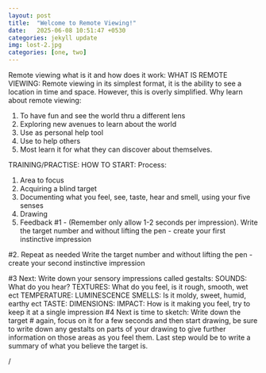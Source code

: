 ```yaml
---
layout: post
title:  "Welcome to Remote Viewing!"
date:   2025-06-08 10:51:47 +0530 
categories: jekyll update
img: lost-2.jpg
categories: [one, two]
---
```

 Remote viewing what is it and how does it work: 
WHAT IS REMOTE VIEWING: Remote viewing in its simplest format, it is the ability to see a location in time and space. However, this is overly simplified.
Why learn about remote viewing:
1.	To have fun and see the world thru a different lens
2.	Exploring new avenues to learn about the world
3.	Use as personal help tool
4.	Use to help others
5.	Most learn it for what they can discover about themselves.

TRAINING/PRACTISE: HOW TO START:
Process:
1.	Area to focus
2.	Acquiring a blind target
3.	Documenting what you feel, see, taste, hear and smell, using your five senses
4.	Drawing
5.	Feedback
#1 - (Remember only allow 1-2 seconds per impression).
Write the target number and without lifting the pen - create your first instinctive impression

#2. Repeat as needed
Write the target number and without lifting the pen - create your second instinctive impression

#3 Next: Write down your sensory impressions called gestalts:
SOUNDS: What do you hear?
TEXTURES: What do you feel, is it rough, smooth, wet ect
TEMPERATURE:
LUMINESCENCE
SMELLS: Is it moldy, sweet, humid, earthy ect
TASTE:
DIMENSIONS:
IMPACT: How is it making you feel, try to keep it at a single impression
#4 Next is time to sketch: Write down the target # again, focus on it for a few seconds and then start drawing, be sure to write down any gestalts on parts of your drawing to give further information on those areas as you feel them.
Last step would be to write a summary of what you believe the target is.


/
